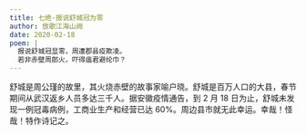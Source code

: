 ```yaml
---
title: 七绝·报说舒城冠为零
author: 放歌江海山阙
date: 2020-02-18
poem: |
  报说舒城冠显零，周遭郡县疫欺凌。
  若非赤壁周郎火，吓得瘟君避纶巾？
---
```


舒城是周公瑾的故里，其火烧赤壁的故事家喻户晓。舒城是百万人口的大县，春节期间从武汉返乡人员多达三千人。据安徽疫情通告，到 2 月 18 日为止，舒城未发现一例冠毒病例，工商业生产和经营已达 60%。周边县市就无此幸运。幸哉！怪哉！特作诗记之。
